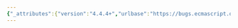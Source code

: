 ```yaml
---
{"_attributes":{"version":"4.4.4+","urlbase":"https://bugs.ecmascript.org/","maintainer":"dherman@mozilla.com"},"bug":{"bug_id":1270,"creation_ts":"2013-03-08 11:30:00 -0800","short_desc":"Naming of MOP operations that access/mutate [[Prototype]]","delta_ts":"2013-10-01 17:33:03 -0700","product":"Draft for 6th Edition","component":"editorial issue","version":"Rev 13: December 21, 2012 Draft","rep_platform":"All","op_sys":"All","bug_status":"RESOLVED","resolution":"FIXED","priority":"Normal","bug_severity":"enhancement","everconfirmed":true,"reporter":{"uid":"allen","name":"Allen Wirfs-Brock"},"assigned_to":{"uid":"allen","name":"Allen Wirfs-Brock"},"cc":"tomvc.be","long_desc":[{"commentid":3313,"comment_count":0,"who":{"uid":"allen","name":"Allen Wirfs-Brock"},"bug_when":"2013-03-08 11:30:12 -0800","thetext":"tomvc says:\n\n[[GetInheritance]]/[[SetInheritance]] => why not [[GetProto]]/[[SetProto]]?\n  - More familiar to ECMAScript programmers\n  - No risk of confusion with function \"prototype\" property\n  - For ordinary objects, [[GetInheritance]] returns the value of the [[Prototype]] field"},{"commentid":3821,"comment_count":1,"who":{"uid":"allen","name":"Allen Wirfs-Brock"},"bug_when":"2013-05-12 17:11:18 -0700","thetext":"My thinking is that in the presence of proxies (and the proto-climbing changes to the MOP) that inheritance isn't actually solely defined via [[Prototyupe]].  that's how ordinary objects do it, but it is easy enough to define a proxy based object (or some other form of exotic object) that doesn't use [[Prototype]] to represent its inheritance structure."},{"commentid":3825,"comment_count":2,"who":{"uid":"tomvc.be","name":"Tom Van Cutsem"},"bug_when":"2013-05-13 00:55:01 -0700","thetext":"I understand. However, simply because the internal method is named [[GetProto]] doesn't mean that it must be a simple getter for [[Prototype]]. It could be arbitrarily complex, as you note, but that's why we introduce an internal method rather than internal attribute. The name [[GetProto]] would hint better at what the \"default implementation\" does, IMHO.\n\nIn any case, feel free to use your judgment as the spec editor on what terminology fits best. I'm fine either way."},{"commentid":5792,"comment_count":3,"who":{"uid":"allen","name":"Allen Wirfs-Brock"},"bug_when":"2013-10-01 17:33:03 -0700","thetext":"fixed in rev19"}]}}
---
```

